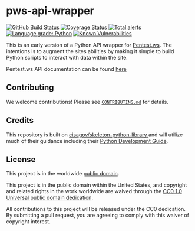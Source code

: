 # pws-api-wrapper #

[![GitHub Build Status](https://github.com/bjb28/pws-api-wrapper/workflows/build/badge.svg)](https://github.com/bjb28/pws-api-wrapper/actions)
[![Coverage Status](https://coveralls.io/repos/github/bjb28/pws-api-wrapper/badge.svg?branch=develop)](https://coveralls.io/github/bjb28/pws-api-wrapper?branch=develop)
[![Total alerts](https://img.shields.io/lgtm/alerts/g/bjb28/pws-api-wrapper.svg?logo=lgtm&logoWidth=18)](https://lgtm.com/projects/g/bjb28/pws-api-wrapper/alerts/)
[![Language grade: Python](https://img.shields.io/lgtm/grade/python/g/bjb28/pws-api-wrapper.svg?logo=lgtm&logoWidth=18)](https://lgtm.com/projects/g/bjb28/pws-api-wrapper/context:python)
[![Known Vulnerabilities](https://snyk.io/test/github/bjb28/pws-api-wrapper/develop/badge.svg)](https://snyk.io/test/github/bjb28/pws-api-wrapper)

This is an early version of a Python API wrapper for
[Pentest.ws](pentest.ws). The intentions is to augment the sites
abilities by making it simple to build Python scripts to interact
with data within the site.

Pentest.ws API documentation can be found [here](https://pentest.ws/docs/api/v1/)

## Contributing ##

We welcome contributions!  Please see [`CONTRIBUTING.md`](CONTRIBUTING.md) for
details.

## Credits ##

This repository is built on [cisagov/skeleton-python-library
](https://github.com/cisagov/skeleton-python-library) and will utilize
much of their guidance including their [Python Development Guide](https://github.com/cisagov/development-guide/tree/develop/languages/python).

## License ##

This project is in the worldwide [public domain](LICENSE).

This project is in the public domain within the United States, and
copyright and related rights in the work worldwide are waived through
the [CC0 1.0 Universal public domain
dedication](https://creativecommons.org/publicdomain/zero/1.0/).

All contributions to this project will be released under the CC0
dedication. By submitting a pull request, you are agreeing to comply
with this waiver of copyright interest.
